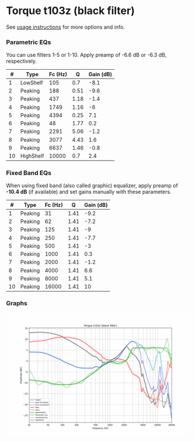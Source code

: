 # Torque t103z (black filter)
See [usage instructions](https://github.com/jaakkopasanen/AutoEq#usage) for more options and info.

### Parametric EQs
You can use filters 1-5 or 1-10. Apply preamp of -6.6 dB or -6.3 dB, respectively.

|   # | Type      |   Fc (Hz) |    Q |   Gain (dB) |
|-----|-----------|-----------|------|-------------|
|   1 | LowShelf  |       105 | 0.7  |        -8.1 |
|   2 | Peaking   |       188 | 0.51 |        -9.6 |
|   3 | Peaking   |       437 | 1.18 |        -1.4 |
|   4 | Peaking   |      1749 | 1.16 |        -6   |
|   5 | Peaking   |      4394 | 0.25 |         7.1 |
|   6 | Peaking   |        48 | 1.77 |         0.2 |
|   7 | Peaking   |      2291 | 5.06 |        -1.2 |
|   8 | Peaking   |      3077 | 4.43 |         1.6 |
|   9 | Peaking   |      6637 | 1.46 |        -0.8 |
|  10 | HighShelf |     10000 | 0.7  |         2.4 |

### Fixed Band EQs
When using fixed band (also called graphic) equalizer, apply preamp of **-10.4 dB** (if available) and set gains manually with these parameters.

|   # | Type    |   Fc (Hz) |    Q |   Gain (dB) |
|-----|---------|-----------|------|-------------|
|   1 | Peaking |        31 | 1.41 |        -9.2 |
|   2 | Peaking |        62 | 1.41 |        -7.2 |
|   3 | Peaking |       125 | 1.41 |        -9   |
|   4 | Peaking |       250 | 1.41 |        -7.7 |
|   5 | Peaking |       500 | 1.41 |        -3   |
|   6 | Peaking |      1000 | 1.41 |         0.3 |
|   7 | Peaking |      2000 | 1.41 |        -1.2 |
|   8 | Peaking |      4000 | 1.41 |         6.6 |
|   9 | Peaking |      8000 | 1.41 |         5.1 |
|  10 | Peaking |     16000 | 1.41 |        10   |

### Graphs
![](./Torque%20t103z%20(black%20filter).png)
